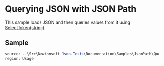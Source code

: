 ﻿# Querying JSON with JSON Path

This sample loads JSON and then queries values from it using [SelectToken(string)](/API/newtonsoft/json/linq/jtoken/#method-selecttoken). 

## Sample

```csharp Usage
source: ..\Src\Newtonsoft.Json.Tests\Documentation\Samples\JsonPath\QueryJsonSelectToken.cs
region: Usage
```
